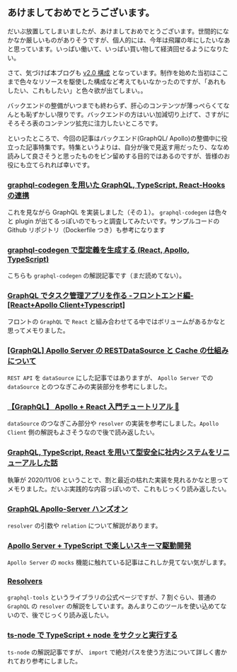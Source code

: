 ## あけましておめでとうございます。

だいぶ放置してしまいましたが、あけましておめでとうございます。世間的になかなか厳しいものがありそうですが、個人的には、今年は飛躍の年にしたいなあと思っています。いっぱい働いて、いっぱい買い物して経済回せるようになりたい。

さて、気づけば本ブログも [v2.0 構成](https://github.com/fijixxx/sublog-architecture) となっています。制作を始めた当初はここまで色々なリソースを駆使した構成など考えてもいなかったのですが、「あれもしたい、これもしたい」と色々欲が出てしまい。。

バックエンドの整備がいつまでも終わらず、肝心のコンテンツが薄っぺらくてなんとも恥ずかしい限りです。バックエンドの方はいい加減切り上げて、さすがにそろそろ表のコンテンツ拡充に注力したいところです。

といったところで、今回の記事はバックエンド(GraphQL/ Apollo)の整備中に役立った記事特集です。特集というよりは、自分が後で見返す用だったり、ななめ読みして良さそうと思ったものをピン留めする目的ではあるのですが、皆様のお役にも立てられれば幸いです。

### [graphql-codegen を用いた GraphQL, TypeScript, React-Hooks の連携](https://uncle-javascript.com/graphql-codegen-japan-user-group)

これを見ながら GraphQL を実装しました（その１）。 `graphql-codegen` は色々と plugin が出てるっぽいのでもっと調査してみたいです。サンプルコードの Github リポジトリ（Dockerfile つき）も参考になります

### [graphql-codegen で型定義を生成する (React, Apollo, TypeScript)](https://qiita.com/mizchi/items/fb9f598cea94d2c8072d)

こちらも `graphql-codegen` の解説記事です（まだ読めてない）。

### [GraphQL でタスク管理アプリを作る -フロントエンド編- [React+Apollo Client+Typescript]](https://qiita.com/Climber22/items/4269ad07350aae257328)

フロントの `GraphQL` で `React` と組み合わせてる中ではボリュームがあるかなと思ってメモりました。

### [[GraphQL] Apollo Server の RESTDataSource と Cache の仕組みについて](https://dev.classmethod.jp/articles/apollo-server-restdatasource-and-cache/)

`REST API` を `dataSource` にした記事ではありますが、 `Apollo Server` での `dataSource` とのつなぎこみの実装部分を参考にしました。

### [【GraphQL】 Apollo + React 入門チュートリアル 🚀](https://programmagick.com/blogs/react_apollo/#%E3%82%AF%E3%83%A9%E3%82%A4%E3%82%A2%E3%83%B3%E3%83%88%E5%81%B4%E3%82%92%E5%AE%9F%E8%A3%85%E3%81%99%E3%82%8B-apollo-client--react-)

`dataSource` のつなぎこみ部分や `resolver` の実装を参考にしました。`Apollo Client` 側の解説もよさそうなので後で読み返したい。

### [GraphQL, TypeScript, React を用いて型安全に社内システムをリニューアルした話](https://developer.medley.jp/entry/2020/11/06/180208)

執筆が 2020/11/06 ということで、割と最近の枯れた実装を見れるかなと思ってメモりました。だいぶ実践的な内容っぽいので、これもじっくり読み返したい。

### [GraphQL Apollo-Server ハンズオン](https://suzukalight.com/2019-12-08-graphql-server/#resolvers-%E3%81%A7%E5%85%B7%E4%BD%93%E7%9A%84%E3%81%AA%E5%AE%9F%E8%A3%85%E3%82%92%E8%A1%8C%E3%81%86)

`resolver` の引数や `relation` について解説があります。

### [Apollo Server + TypeScript で楽しいスキーマ駆動開発](https://blog.potproject.net/2020/06/30/apollo-server-typescript-schema-driven-development#158a226011d4ecfcb24f18615498f371)

`Apollo Server` の `mocks` 機能に触れている記事はこれしか見てない気がします。

### [Resolvers](https://www.graphql-tools.com/docs/resolvers/)

`graphql-tools` というライブラリの公式ページですが、7 割ぐらい、普通の `GraphQL` の `resolver` の解説をしています。あんまりこのツールを使い込めてないので、後でじっくり読み返したい。

### [ts-node で TypeScript + node をサクッと実行する](https://qiita.com/mangano-ito/items/75e65071c9c482ddc335)

`ts-node` の解説記事ですが、 `import` で絶対パスを使う方法について詳しく書かれており参考にしました。
